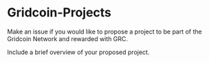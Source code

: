 # Gridcoin-Projects

Make an issue if you would like to propose a project to be part of the Gridcoin Network and rewarded with GRC.

Include a brief overview of your proposed project.
